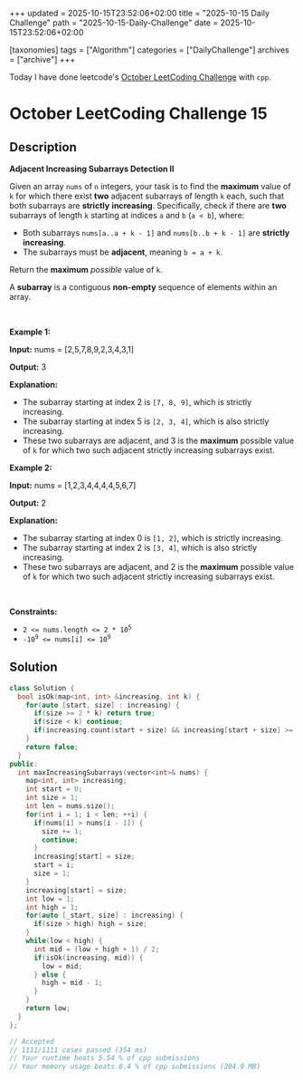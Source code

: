 +++
updated = 2025-10-15T23:52:06+02:00
title = "2025-10-15 Daily Challenge"
path = "2025-10-15-Daily-Challenge"
date = 2025-10-15T23:52:06+02:00

[taxonomies]
tags = ["Algorithm"]
categories = ["DailyChallenge"]
archives = ["archive"]
+++

Today I have done leetcode's [October LeetCoding Challenge](https://leetcode.com/problems/adjacent-increasing-subarrays-detection-ii/) with `cpp`.

<!-- more -->

# October LeetCoding Challenge 15

## Description

**Adjacent Increasing Subarrays Detection II**

<p>Given an array <code>nums</code> of <code>n</code> integers, your task is to find the <strong>maximum</strong> value of <code>k</code> for which there exist <strong>two</strong> adjacent <span data-keyword="subarray-nonempty">subarrays</span> of length <code>k</code> each, such that both subarrays are <strong>strictly</strong> <strong>increasing</strong>. Specifically, check if there are <strong>two</strong> subarrays of length <code>k</code> starting at indices <code>a</code> and <code>b</code> (<code>a &lt; b</code>), where:</p>

<ul>
	<li>Both subarrays <code>nums[a..a + k - 1]</code> and <code>nums[b..b + k - 1]</code> are <strong>strictly increasing</strong>.</li>
	<li>The subarrays must be <strong>adjacent</strong>, meaning <code>b = a + k</code>.</li>
</ul>

<p>Return the <strong>maximum</strong> <em>possible</em> value of <code>k</code>.</p>

<p>A <strong>subarray</strong> is a contiguous <b>non-empty</b> sequence of elements within an array.</p>

<p>&nbsp;</p>
<p><strong class="example">Example 1:</strong></p>

<div class="example-block">
<p><strong>Input:</strong> <span class="example-io">nums = [2,5,7,8,9,2,3,4,3,1]</span></p>

<p><strong>Output:</strong> <span class="example-io">3</span></p>

<p><strong>Explanation:</strong></p>

<ul>
	<li>The subarray starting at index 2 is <code>[7, 8, 9]</code>, which is strictly increasing.</li>
	<li>The subarray starting at index 5 is <code>[2, 3, 4]</code>, which is also strictly increasing.</li>
	<li>These two subarrays are adjacent, and 3 is the <strong>maximum</strong> possible value of <code>k</code> for which two such adjacent strictly increasing subarrays exist.</li>
</ul>
</div>

<p><strong class="example">Example 2:</strong></p>

<div class="example-block">
<p><strong>Input:</strong> <span class="example-io">nums = [1,2,3,4,4,4,4,5,6,7]</span></p>

<p><strong>Output:</strong> <span class="example-io">2</span></p>

<p><strong>Explanation:</strong></p>

<ul>
	<li>The subarray starting at index 0 is <code>[1, 2]</code>, which is strictly increasing.</li>
	<li>The subarray starting at index 2 is <code>[3, 4]</code>, which is also strictly increasing.</li>
	<li>These two subarrays are adjacent, and 2 is the <strong>maximum</strong> possible value of <code>k</code> for which two such adjacent strictly increasing subarrays exist.</li>
</ul>
</div>

<p>&nbsp;</p>
<p><strong>Constraints:</strong></p>

<ul>
	<li><code>2 &lt;= nums.length &lt;= 2 * 10<sup>5</sup></code></li>
	<li><code>-10<sup>9</sup> &lt;= nums[i] &lt;= 10<sup>9</sup></code></li>
</ul>


## Solution

``` cpp
class Solution {
  bool isOk(map<int, int> &increasing, int k) {
    for(auto [start, size] : increasing) {
      if(size >= 2 * k) return true;
      if(size < k) continue;
      if(increasing.count(start + size) && increasing[start + size] >= k) return true;
    }
    return false;
  }
public:
  int maxIncreasingSubarrays(vector<int>& nums) {
    map<int, int> increasing;
    int start = 0;
    int size = 1;
    int len = nums.size();
    for(int i = 1; i < len; ++i) {
      if(nums[i] > nums[i - 1]) {
        size += 1;
        continue;
      }
      increasing[start] = size;
      start = i;
      size = 1;
    }
    increasing[start] = size;
    int low = 1;
    int high = 1;
    for(auto [_start, size] : increasing) {
      if(size > high) high = size;
    }
    while(low < high) {
      int mid = (low + high + 1) / 2;
      if(isOk(increasing, mid)) {
        low = mid;
      } else {
        high = mid - 1;
      }
    }
    return low;
  }
};

// Accepted
// 1111/1111 cases passed (354 ms)
// Your runtime beats 5.54 % of cpp submissions
// Your memory usage beats 8.4 % of cpp submissions (204.9 MB)
```
